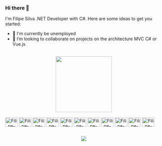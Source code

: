 ### Hi there 👋
I'm Filipe Silva .NET Developer with C#.
Here are some ideas to get you started:

<!--
- 🔭 I’m currently working on ...
- 🔭 I’m currently working on ...
- 🤔 I’m looking for help with ...
- 💬 Ask me about ...
- 📫 How to reach me: ...
- ⚡ Fun fact: ...
- 😄 Pronouns: him/his
[![Readme Card](https://github-readme-stats.vercel.app/api/pin/?username=EmanuelFilipe&repo=github-readme-stats)](https://github.com/EmanuelFilipe/github-readme-stats)
- 🌱 I’m currently learning ReactJs and Azure
- -->
- 🔭 I'm currently be unemployed
- 👯 I’m looking to collaborate on projects on the architecture MVC C# or Vue.js

<br>
<div align="center">
  <a href="https://github.com/EmanuelFilipe" />
    <img height="180em" src="https://github-readme-stats.vercel.app/api?username=EmanuelFilipe&show_icons=true&theme=dracula&include_all_commits=true&count_private=true" />
    <!--
    <img height="180em" src="https://github-readme-stats.vercel.app/api?top-langs/username=EmanuelFilipe&layout=compact&langs_count=16&theme=dracula" />
    -->
</div>
          
<div align="center" style="display: inline-block"><br>
  <img align="center" alt="Filipe-dotnet" height="30" width="40" src="https://cdn.jsdelivr.net/gh/devicons/devicon/icons/dot-net/dot-net-plain-wordmark.svg" />
  <img align="center" alt="Filipe-dotnet-core" height="30" width="40" src="https://cdn.jsdelivr.net/gh/devicons/devicon/icons/dotnetcore/dotnetcore-original.svg" />
  <img align="center" alt="Filipe-CSharp" height="30" width="40" src="https://cdn.jsdelivr.net/gh/devicons/devicon/icons/csharp/csharp-original.svg" />
  <img align="center" alt="Filipe-JS" height="30" width="40" src="https://cdn.jsdelivr.net/gh/devicons/devicon/icons/javascript/javascript-original.svg" /> 
  <img align="center" alt="Filipe-jquery" height="30" width="40" src="https://cdn.jsdelivr.net/gh/devicons/devicon/icons/jquery/jquery-plain-wordmark.svg" />
    <img align="center" alt="Filipe-vue" height="30" width="40" src="https://cdn.jsdelivr.net/gh/devicons/devicon/icons/vuejs/vuejs-original-wordmark.svg" />
  <img align="center" alt="Filipe-react" height="30" width="40" src="https://cdn.jsdelivr.net/gh/devicons/devicon/icons/react/react-original-wordmark.svg" />
    <img align="center" alt="Filipe-html" height="30" width="40" src="https://cdn.jsdelivr.net/gh/devicons/devicon/icons/html5/html5-plain-wordmark.svg" />
  <img align="center" alt="Filipe-css" height="30" width="40" src="https://cdn.jsdelivr.net/gh/devicons/devicon/icons/css3/css3-plain-wordmark.svg" />
  <img align="center" alt="Filipe-bootstrap" height="30" width="40" src="https://cdn.jsdelivr.net/gh/devicons/devicon/icons/bootstrap/bootstrap-original-wordmark.svg" />
  <img align="center" alt="Filipe-sqlserver" height="30" width="40" src="https://cdn.jsdelivr.net/gh/devicons/devicon/icons/microsoftsqlserver/microsoftsqlserver-plain-wordmark.svg" />           
</div>

##

<div align="center">
  <a href="https://www.linkedin.com/in/emanuel-filipe/" target="_blank"><img src="https://img.shields.io/badge/LinkedIn-0077B5?style=for-the-badge&logo=linkedin&logoColor=white" target="_blank"></a>
</div>
          


